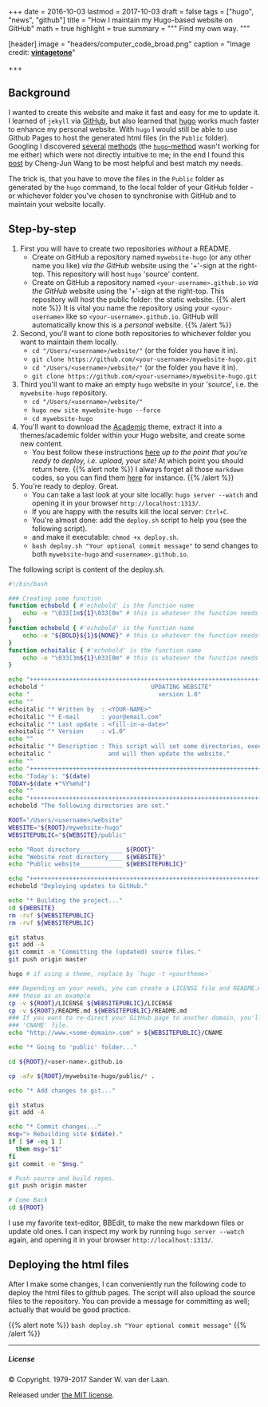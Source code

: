 +++
date = 2016-10-03
lastmod = 2017-10-03
draft = false
tags = ["hugo", "news", "github"]
title = "How I maintain my Hugo-based website on GitHub"
math = true
highlight = true
summary = """
Find my own way. 
"""

[header]
image = "headers/computer_code_broad.png"
caption = "Image credit: [**vintagetone**](https://www.shutterstock.com/g/vintagetone)"

+++

## Background

I wanted to create this website and make it fast and easy for me to update it. I learned of `jekyll` via [GitHub](https://jekyllrb.com/docs/github-pages/), but also learned that [hugo](https://gohugo.io) works much faster to enhance my personal website. With `hugo` I would still be able to use Github Pages to host the generated html files (in the `Public` folder). Googling I discovered [several](http://codethejason.github.io/blog/setupghpages/) [methods](https://hjdskes.github.io/blog/deploying-hugo-on-personal-gh-pages/index.html) (the [`hugo`-method](https://gohugo.io/hosting-and-deployment/hosting-on-github/#deployment-via-gh-pages-branch) wasn't working for me either) which were not directly intuitive to me; in the end I found this [post](https://chengjunwang.com/en/post/hugo2github/) by Cheng-Jun Wang to be most helpful and best match my needs. 

The trick is, that you have to move the files in the `Public` folder as generated by the `hugo` command, to the local folder of your GitHub folder - or whichever folder you've chosen to synchronise with GitHub and to maintain your website locally.

## Step-by-step

1. First you will have to create two repositories *without* a README.
   * Create on GitHub a repository named `mywebsite-hugo` (or any other name you like) *via the GitHub* website using the '+'-sign at the right-top. This repository will host `hugo` 'source' content.
   * Create on GitHub a repository named `<your-username>.github.io` *via the GitHub* website using the '+'-sign at the right-top. This repository will host the public folder: the static website. 
   {{% alert note %}}
   It is vital you name the repository using your `<your-username>` like so `<your-username>.github.io`. GitHub will automatically know this is a *personal* website.
   {{% /alert %}}
2. Second, you'll want to clone both repositories to whichever folder you want to maintain them locally.
   * `cd "/Users/<username>/website/"` (or the folder you have it in).
   * `git clone https://github.com/<your-username>/mywebsite-hugo.git`
   * `cd "/Users/<username>/website/"` (or the folder you have it in).
   * `git clone https://github.com/<your-username>/mywebsite-hugo.git`
3. Third you'll want to make an empty `hugo` website in your 'source', i.e. the `mywebsite-hugo` repository.
   * `cd "/Users/<username>/website/"`
   * `hugo new site mywebsite-hugo --force`
   * `cd mywebsite-hugo`
4. You'll want to download the [Academic](https://github.com/gcushen/hugo-academic/archive/master.zip) theme, extract it into a themes/academic folder within your Hugo website, and create some new content.
   * You best follow these instructions [here](https://georgecushen.com/create-your-website-with-hugo/) *up to the point that you're ready to deploy, i.e. upload, your site!* At which point you should return here. 
   {{% alert note %}}
   I always forget all those `markdown` codes, so you can find them [here](https://guides.github.com/pdfs/markdown-cheatsheet-online.pdf) for instance.
   {{% /alert %}}
5. You're ready to deploy. Great. 
   * You can take a last look at your site locally: `hugo server --watch` and opening it in your browser `http://localhost:1313/`.
   * If you are happy with the results kill the local server: `Ctrl+C`.
   * You're almost done: add the `deploy.sh` script to help you (see the following script).
   * and make it executable: `chmod +x deploy.sh`.
   * `bash deploy.sh "Your optional commit message"` to send changes to both `mywebsite-hugo` and `<username>.github.io`.

The following script is content of the deploy.sh.

```bash
#!/bin/bash

### Creating some function
function echobold { #'echobold' is the function name
    echo -e "\033[1m${1}\033[0m" # this is whatever the function needs to execute.
}
function echobold { #'echobold' is the function name
    echo -e "${BOLD}${1}${NONE}" # this is whatever the function needs to execute, note ${1} is the text for echo
}
function echoitalic { #'echobold' is the function name
    echo -e "\033[3m${1}\033[0m" # this is whatever the function needs to execute.
}

echo "++++++++++++++++++++++++++++++++++++++++++++++++++++++++++++++++++++++++++++++++++++"
echobold "                              UPDATING WEBSITE"
echo "                                    version 1.0"
echo ""
echoitalic "* Written by  : <YOUR-NAME>"
echoitalic "* E-mail      : your@email.com"
echoitalic "* Last update : <fill-in-a-date>"
echoitalic "* Version     : v1.0"
echo ""
echoitalic "* Description : This script will set some directories, execute some things, "
echoitalic "                and will then update the website."
echo ""
echo "++++++++++++++++++++++++++++++++++++++++++++++++++++++++++++++++++++++++++++++++++++"
echo "Today's: "$(date)
TODAY=$(date +"%Y%m%d")
echo ""
echo "++++++++++++++++++++++++++++++++++++++++++++++++++++++++++++++++++++++++++++++++++++"
echobold "The following directories are set."

ROOT="/Users/<username>/website"
WEBSITE="${ROOT}/mywebsite-hugo"
WEBSITEPUBLIC="${WEBSITE}/public"

echo "Root directory____________ ${ROOT}"
echo "Website root directory____ ${WEBSITE}"
echo "Public website____________ ${WEBSITEPUBLIC}"

echo "++++++++++++++++++++++++++++++++++++++++++++++++++++++++++++++++++++++++++++++++++++"
echobold "Deploying updates to GitHub."

echo "* Building the project..."
cd ${WEBSITE}
rm -rvf ${WEBSITEPUBLIC}
rm -rvf ${WEBSITEPUBLIC}

git status
git add -A
git commit -m "Committing the (updated) source files."
git push origin master

hugo # if using a theme, replace by `hugo -t <yourtheme>`

### Depending on your needs, you can create a LICENSE file and README.md. You can use
### these as an example 
cp -v ${ROOT}/LICENSE ${WEBSITEPUBLIC}/LICENSE
cp -v ${ROOT}/README.md ${WEBSITEPUBLIC}/README.md
### If you want to re-direct your GitHub page to another domain, you'll have to make a
### 'CNAME' file.
echo "http://www.<some-domain>.com" > ${WEBSITEPUBLIC}/CNAME

echo "* Going to 'public' folder..."

cd ${ROOT}/<user-name>.github.io

cp -afv ${ROOT}/mywebsite-hugo/public/* .

echo "* Add changes to git..."

git status
git add -A

echo "* Commit changes..."
msg="> Rebuilding site $(date)."
if [ $# -eq 1 ]
  then msg="$1"
fi
git commit -m "$msg."

# Push source and build repos.
git push origin master

# Come Back
cd ${ROOT}
```

I use my favorite text-editor, BBEdit, to make the new markdown files or update old ones. I can inspect my work by running `hugo server --watch` again, and opening it in your browser `http://localhost:1313/`. 

## Deploying the html files

After I make some changes, I can conveniently run the following code to deploy the html files to github pages. The script will also upload the source files to the repository. You can provide a message for committing as well; actually that would be good practice.

{{% alert note %}}
`bash deploy.sh "Your optional commit message"`
{{% /alert %}}

----- 
##### License

&copy; Copyright. 1979-2017 Sander W. van der Laan.

Released under [the MIT license](http://opensource.org/licenses/MIT).

